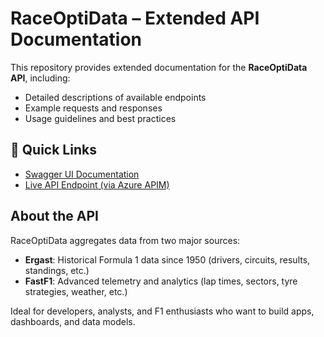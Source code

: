# RaceOptiData – Extended API Documentation

This repository provides extended documentation for the **RaceOptiData API**, including:

- Detailed descriptions of available endpoints
- Example requests and responses
- Usage guidelines and best practices

## 🔗 Quick Links

- [Swagger UI Documentation](https://www.raceoptidata.com/swagger)  
- [Live API Endpoint (via Azure APIM)](https://optidataiaapim.azure-api.net)

## About the API

RaceOptiData aggregates data from two major sources:

- **Ergast**: Historical Formula 1 data since 1950 (drivers, circuits, results, standings, etc.)
- **FastF1**: Advanced telemetry and analytics (lap times, sectors, tyre strategies, weather, etc.)

Ideal for developers, analysts, and F1 enthusiasts who want to build apps, dashboards, and data models.